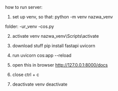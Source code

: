 how to run server:

1. set up venv, so that:
python -m venv nazwa_venv


folder:
    -ur_venv
    -cos.py


2. activate venv
nazwa_venv\Scripts\activate

3. download stuff
pip install fastapi uvicorn

4. run
uvicorn cos:app --reload


5. open this in browser
http://127.0.0.1:8000/docs


6. close
ctrl + c

7. deactivate venv
deactivate
